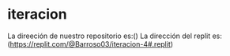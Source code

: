 # iteracion
La direeción de nuestro repositorio es:()
La dirección del replit es:(https://replit.com/@Barroso03/iteracion-4#.replit)
